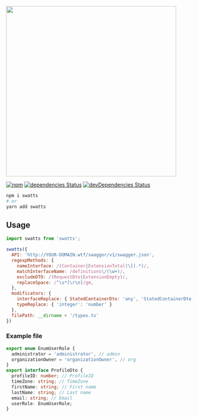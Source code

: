 <img src="https://user-images.githubusercontent.com/9702154/70851497-088c3700-1ea7-11ea-98ec-92c0a4dd0630.png" width="460"  />
<br />

[![npm](https://img.shields.io/npm/v/swatts.svg)](https://www.npmjs.com/package/swatts)
[![dependencies Status](https://david-dm.org/stk-dmitry/swatts/status.svg)](https://david-dm.org/stk-dmitry/swatts)
[![devDependencies Status](https://david-dm.org/stk-dmitry/swatts/dev-status.svg)](https://david-dm.org/stk-dmitry/swatts?type=dev)

```sh
npm i swatts
# or
yarn add swatts
```
## Usage
```js
import swatts from 'swatts';

swatts({
  API: 'http://YOUR-DOMAIN.wtf/swagger/v1/swagger.json',
  regexpMethods: {
    nameInterface: /(Container|ExtensionTotal)\[(.*)/,
    matchInterfaceName: /definitions\/(\w+)/,
    excludeDTO: /(RequestDto|ExtensionEmpty)/,
    replaceSpace: /^\s*[\r\n]/gm,
  },
  modificators: {
    interfaceReplace: { StatedContainerDto: 'any', 'StatedContainerDto[]': 'any[]' },
    typeReplace: { 'integer': 'number' }
  },
  filePath: __dirname + '/types.ts'
})
```

### Example file
```ts
export enum EnumUserRole {
  administrator = 'administrator', // admin
  organizationOwner = 'organizationOwner', // org
}
export interface ProfileDto {
  profileID: number; // ProfileID
  timeZone: string; // TimeZone
  firstName: string; // First name
  lastName: string; // Last name
  email: string; // Email
  userRole: EnumUserRole;
}
```

